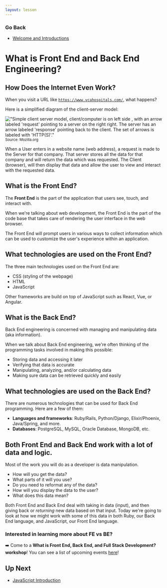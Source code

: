 ```yaml
---
layout: lesson
---
```


### Go Back

- [Welcome and Introductions](../)

# What is Front End and Back End Engineering?

## How Does the Internet Even Work?

When you visit a URL like <code>https://www.vcahospitals.com/</code>, what happens?

Here is a simplified diagram of the client-server model:

!["Simple client server model, client/computer is on left side , with an arrow labeled 'request' pointing to a server on the right right. The server has an arrow labeled 'response' pointing back to the client. The set of arrows is labeled with 'HTTP(S)'."](https://developer.mozilla.org/en-US/docs/Learn/Forms/Sending_and_retrieving_form_data/client-server.png)
<br>
<small>Source: Mozilla.org</small>
<br>

When a User enters in a website name (web address), a request is made to the Server for that company. That server stores all the data for that company and will return the data which was requested. The Client (browser), will then display that data and allow the user to view and interact with the requested data.

## What is the Front End?

The **Front End** is the part of the application that users see, touch, and interact with.

When we're talking about web development, the Front End is the part of the code base that takes care of rendering the user interface in the web browser.

The Front End will prompt users in various ways to collect information which can be used to customize the user's experience within an application.

## What technologies are used on the Front End?

The three main technologies used on the Front End are:

- CSS (styling of the webpage)
- HTML
- JavaScript

Other frameworks are build on top of JavaScript such as React, Vue, or Angular.

## What is the Back End?

Back End engineering is concerned with managing and manipulating ​data​ (aka information).

When we talk about Back End engineering, we're often thinking of the programming tasks involved in making this possible:

- Storing data and accessing it later
- Verifying that data is accurate
- Manipulating, analyzing, and/or calculating data
- Making sure data can be retrieved quickly and easily

## What technologies are used on the Back End?

There are numerous technologies that can be used for Back End programming. Here are a few of them:

- **Languages and frameworks**: Ruby/Rails, Python/Django, Elixir/Phoenix, Java/Spring, and more.
- **Databases**: PostgreSQL, MySQL, Oracle Database, MongoDB, etc.

## Both Front End and Back End work with a lot of data and logic.

Most of the work you will do as a developer is data manipulation.

- How will you get the data?
- What parts of it will you use?
- Do you need to reformat any of the data?
- How will you display the data to the user?
- What does this data mean?

Both Front End and Back End deal with taking in data (input), and then giving back or _returning_ new data based on that input. Today we're going to look at how we might work with some of this data in both Ruby, our Back End language, and JavaScript, our Front End language.

### Interested in learning more about FE vs BE?

:arrow_right: Come to a **What is Front End, Back End, and Full Stack Development? workshop**! You can see a list of upcoming events <a target="blank" href="https://www.eventbrite.com/o/turing-school-of-software-design-9895674202">here</a>!

## Up Next

- [JavaScript Introduction](../js-intro)
